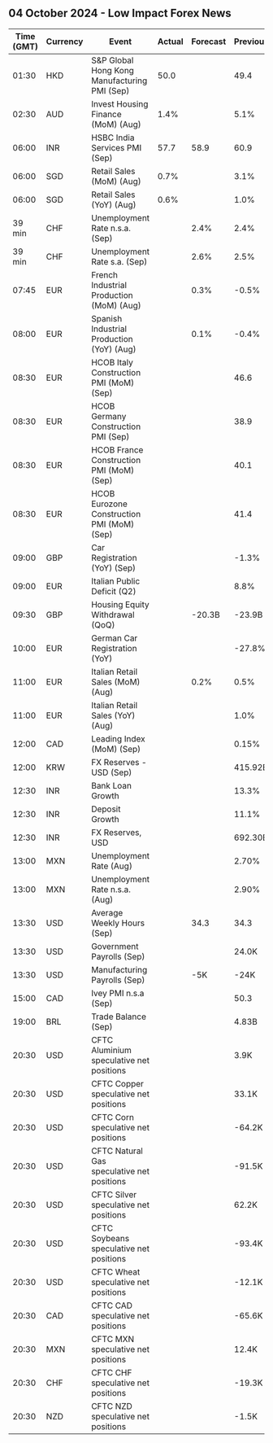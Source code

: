 ## 04 October 2024 - Low Impact Forex News

| Time (GMT) | Currency | Event | Actual | Forecast | Previous |
|------|----------|-------|--------|----------|----------|
| 01:30 | HKD | S&P Global Hong Kong Manufacturing PMI (Sep) | 50.0 |  | 49.4 |
| 02:30 | AUD | Invest Housing Finance (MoM) (Aug) | 1.4% |  | 5.1% |
| 06:00 | INR | HSBC India Services PMI (Sep) | 57.7 | 58.9 | 60.9 |
| 06:00 | SGD | Retail Sales (MoM) (Aug) | 0.7% |  | 3.1% |
| 06:00 | SGD | Retail Sales (YoY) (Aug) | 0.6% |  | 1.0% |
| 39 min | CHF | Unemployment Rate n.s.a. (Sep) |  | 2.4% | 2.4% |
| 39 min | CHF | Unemployment Rate s.a. (Sep) |  | 2.6% | 2.5% |
| 07:45 | EUR | French Industrial Production (MoM) (Aug) |  | 0.3% | -0.5% |
| 08:00 | EUR | Spanish Industrial Production (YoY) (Aug) |  | 0.1% | -0.4% |
| 08:30 | EUR | HCOB Italy Construction PMI (MoM) (Sep) |  |  | 46.6 |
| 08:30 | EUR | HCOB Germany Construction PMI (Sep) |  |  | 38.9 |
| 08:30 | EUR | HCOB France Construction PMI (MoM) (Sep) |  |  | 40.1 |
| 08:30 | EUR | HCOB Eurozone Construction PMI (MoM) (Sep) |  |  | 41.4 |
| 09:00 | GBP | Car Registration (YoY) (Sep) |  |  | -1.3% |
| 09:00 | EUR | Italian Public Deficit (Q2) |  |  | 8.8% |
| 09:30 | GBP | Housing Equity Withdrawal (QoQ) |  | -20.3B | -23.9B |
| 10:00 | EUR | German Car Registration (YoY) |  |  | -27.8% |
| 11:00 | EUR | Italian Retail Sales (MoM) (Aug) |  | 0.2% | 0.5% |
| 11:00 | EUR | Italian Retail Sales (YoY) (Aug) |  |  | 1.0% |
| 12:00 | CAD | Leading Index (MoM) (Sep) |  |  | 0.15% |
| 12:00 | KRW | FX Reserves - USD (Sep) |  |  | 415.92B |
| 12:30 | INR | Bank Loan Growth |  |  | 13.3% |
| 12:30 | INR | Deposit Growth |  |  | 11.1% |
| 12:30 | INR | FX Reserves, USD |  |  | 692.30B |
| 13:00 | MXN | Unemployment Rate (Aug) |  |  | 2.70% |
| 13:00 | MXN | Unemployment Rate n.s.a. (Aug) |  |  | 2.90% |
| 13:30 | USD | Average Weekly Hours (Sep) |  | 34.3 | 34.3 |
| 13:30 | USD | Government Payrolls (Sep) |  |  | 24.0K |
| 13:30 | USD | Manufacturing Payrolls (Sep) |  | -5K | -24K |
| 15:00 | CAD | Ivey PMI n.s.a (Sep) |  |  | 50.3 |
| 19:00 | BRL | Trade Balance (Sep) |  |  | 4.83B |
| 20:30 | USD | CFTC Aluminium speculative net positions |  |  | 3.9K |
| 20:30 | USD | CFTC Copper speculative net positions |  |  | 33.1K |
| 20:30 | USD | CFTC Corn speculative net positions |  |  | -64.2K |
| 20:30 | USD | CFTC Natural Gas speculative net positions |  |  | -91.5K |
| 20:30 | USD | CFTC Silver speculative net positions |  |  | 62.2K |
| 20:30 | USD | CFTC Soybeans speculative net positions |  |  | -93.4K |
| 20:30 | USD | CFTC Wheat speculative net positions |  |  | -12.1K |
| 20:30 | CAD | CFTC CAD speculative net positions |  |  | -65.6K |
| 20:30 | MXN | CFTC MXN speculative net positions |  |  | 12.4K |
| 20:30 | CHF | CFTC CHF speculative net positions |  |  | -19.3K |
| 20:30 | NZD | CFTC NZD speculative net positions |  |  | -1.5K |
